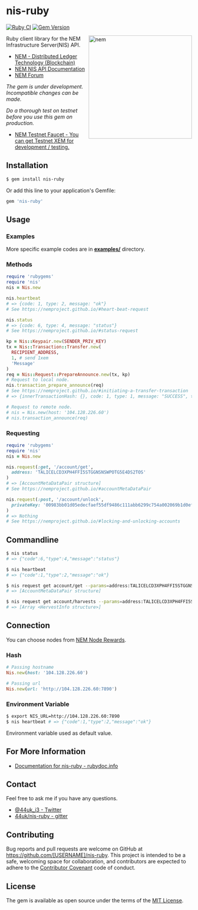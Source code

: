 # nis-ruby

[![Ruby CI](https://github.com/laisee/nis-ruby/actions/workflows/ruby.yml/badge.svg)](https://github.com/laisee/nis-ruby/actions/workflows/ruby.yml)
[![Gem Version](https://badge.fury.io/rb/nis-ruby.svg)](https://badge.fury.io/rb/nis-ruby)

<img src="https://cloud.githubusercontent.com/assets/370508/24320282/a332d238-1175-11e7-96dc-75bc30e562d2.png" width="280" height="280" alt="nem" align="right" />

Ruby client library for the NEM Infrastructure Server(NIS) API.

- [NEM \- Distributed Ledger Technology \(Blockchain\)](https://www.nem.io/)
- [NEM NIS API Documentation](https://nemproject.github.io/)
- [NEM Forum](https://forum.nem.io/)

*The gem is under development. Incompatible changes can be made.*

*Do a thorough test on testnet before you use this gem on production.*

- [NEM Testnet Faucet \- You can get Testnet XEM for development / testing.](http://test-nem-faucet.44uk.net/)

## Installation

```bash
$ gem install nis-ruby
```

Or add this line to your application's Gemfile:

```ruby
gem 'nis-ruby'
```

## Usage

### Examples

More specific example codes are in **[examples/](examples/)** directory.

### Methods

```ruby
require 'rubygems'
require 'nis'
nis = Nis.new

nis.heartbeat
# => {code: 1, type: 2, message: "ok"}
# See https://nemproject.github.io/#heart-beat-request

nis.status
# => {code: 6, type: 4, message: "status"}
# See https://nemproject.github.io/#status-request

kp = Nis::Keypair.new(SENDER_PRIV_KEY)
tx = Nis::Transaction::Transfer.new(
  RECIPIENT_ADDRESS,
  1, # send 1xem
  'Message'
)
req = Nis::Request::PrepareAnnounce.new(tx, kp)
# Request to local node.
nis.transaction_prepare_announce(req)
# See https://nemproject.github.io/#initiating-a-transfer-transaction
# => {innerTransactionHash: {}, code: 1, type: 1, message: "SUCCESS", transactionHash: {data: "9da41fd6c6886740ae6a15c869df0470015d78103e5b216971aa09fdbcce9cde"}}

# Request to remote node.
# nis = Nis.new(host: '104.128.226.60')
# nis.transaction_announce(req)
```

### Requesting

```ruby
require 'rubygems'
require 'nis'
nis = Nis.new

nis.request(:get, '/account/get',
  address: 'TALICELCD3XPH4FFI5STGGNSNSWPOTG5E4DS2TOS'
)
# => [AccountMetaDataPair structure]
# See https://nemproject.github.io/#accountMetaDataPair

nis.request(:post, '/account/unlock',
  privateKey: '00983bb01d05edecfaef55df9486c111abb6299c754a002069b1d0ef4537441bda'
)
# => Nothing
# See https://nemproject.github.io/#locking-and-unlocking-accounts
```

## Commandline

```bash
$ nis status
# => {"code":6,"type":4,"message":"status"}

$ nis heartbeat
# => {"code":1,"type":2,"message":"ok"}

$ nis request get account/get --params=address:TALICELCD3XPH4FFI5STGGNSNSWPOTG5E4DS2TOS
# => [AccountMetaDataPair structure]

$ nis request get account/harvests --params=address:TALICELCD3XPH4FFI5STGGNSNSWPOTG5E4DS2TOS hash:81d52a7df4abba8bb1613bcc42b6b93cf3114524939035d88ae8e864cd2c34c8
# => [Array <HervestInfo structure>]
```

## Connection

You can choose nodes from [NEM Node Rewards](https://supernodes.nem.io/).

### Hash

```ruby
# Passing hostname
Nis.new(host: '104.128.226.60')

# Passing url
Nis.new(url: 'http://104.128.226.60:7890')
```

### Environment Variable

```bash
$ export NIS_URL=http://104.128.226.60:7890
$ nis heartbeat # => {"code":1,"type":2,"message":"ok"}
```

Environment variable used as default value.

## For More Information

* [Documentation for nis-ruby - rubydoc.info](http://www.rubydoc.info/gems/nis-ruby)

## Contact

Feel free to ask me if you have any questions.

* [@44uk_i3 - Twitter](https://twitter.com/44uk_i3)
* [44uk/nis-ruby - gitter](https://gitter.im/44uk/nis-ruby)

## Contributing

Bug reports and pull requests are welcome on GitHub at https://github.com/[USERNAME]/nis-ruby. This project is intended to be a safe, welcoming space for collaboration, and contributors are expected to adhere to the [Contributor Covenant](http://contributor-covenant.org) code of conduct.

## License

The gem is available as open source under the terms of the [MIT License](LICENSE).

